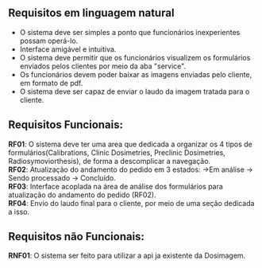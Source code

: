 ## Requisitos em linguagem natural
- O sistema deve ser simples a ponto que funcionários inexperientes possam operá-lo.
- Interface amigável e intuitiva.
- O sistema deve permitir que os funcionários visualizem os formulários enviados pelos clientes por meio da aba "service".
- Os funcionários devem poder baixar as imagens enviadas pelo cliente, em formato de pdf.
- O sistema deve ser capaz de enviar o laudo da imagem tratada para o cliente.
## Requisitos Funcionais:
**RF01**: O sistema deve ter uma area que dedicada a organizar os 4 tipos de formulários(Calibrations, Clinic Dosimetries, Preclinic Dosimetries, Radiosymoviorthesis), de forma a descomplicar a navegação. <br>
**RF02**: Atualização do andamento do pedido em 3 estados: ->Em análise -> Sendo processado -> Concluído. <br>
**RF03**: Interface acoplada na área de análise dos formulários para atualização do andamento do pedido (RF02). <br>
**RF04**: Envio do laudo final para o cliente, por meio de uma seção dedicada a isso.

## Requisitos não Funcionais:
**RNF01**: O sistema ser feito para utilizar a api ja existente da Dosimagem.
